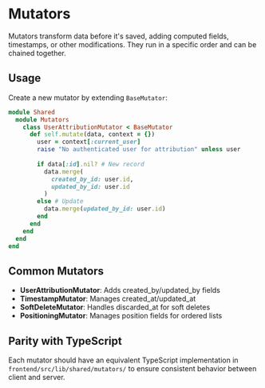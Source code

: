 # Mutators

Mutators transform data before it's saved, adding computed fields, timestamps, or other modifications. They run in a specific order and can be chained together.

## Usage

Create a new mutator by extending `BaseMutator`:

```ruby
module Shared
  module Mutators
    class UserAttributionMutator < BaseMutator
      def self.mutate(data, context = {})
        user = context[:current_user]
        raise "No authenticated user for attribution" unless user
        
        if data[:id].nil? # New record
          data.merge(
            created_by_id: user.id,
            updated_by_id: user.id
          )
        else # Update
          data.merge(updated_by_id: user.id)
        end
      end
    end
  end
end
```

## Common Mutators

- **UserAttributionMutator**: Adds created_by/updated_by fields
- **TimestampMutator**: Manages created_at/updated_at
- **SoftDeleteMutator**: Handles discarded_at for soft deletes
- **PositioningMutator**: Manages position fields for ordered lists

## Parity with TypeScript

Each mutator should have an equivalent TypeScript implementation in `frontend/src/lib/shared/mutators/` to ensure consistent behavior between client and server.